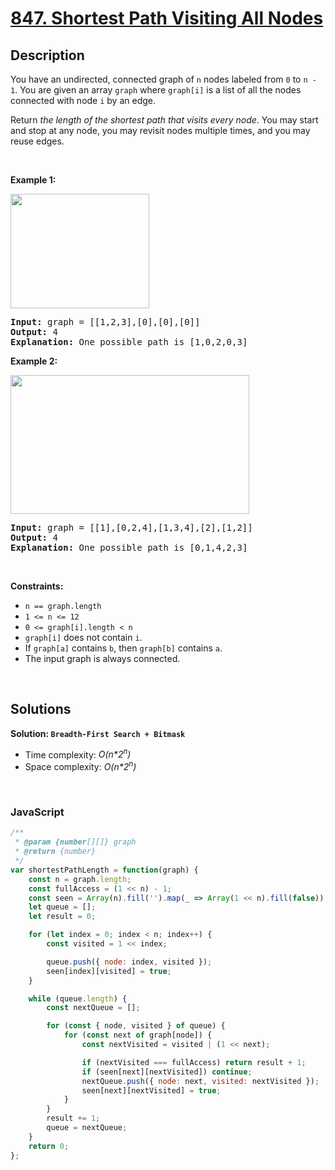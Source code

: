# [847. Shortest Path Visiting All Nodes](https://leetcode.com/problems/shortest-path-visiting-all-nodes)

## Description

<div class="elfjS" data-track-load="description_content"><p>You have an undirected, connected graph of <code>n</code> nodes labeled from <code>0</code> to <code>n - 1</code>. You are given an array <code>graph</code> where <code>graph[i]</code> is a list of all the nodes connected with node <code>i</code> by an edge.</p>

<p>Return <em>the length of the shortest path that visits every node</em>. You may start and stop at any node, you may revisit nodes multiple times, and you may reuse edges.</p>

<p>&nbsp;</p>
<p><strong class="example">Example 1:</strong></p>
<img alt="" src="https://assets.leetcode.com/uploads/2021/05/12/shortest1-graph.jpg" style="width: 222px; height: 183px;">
<pre><strong>Input:</strong> graph = [[1,2,3],[0],[0],[0]]
<strong>Output:</strong> 4
<strong>Explanation:</strong> One possible path is [1,0,2,0,3]
</pre>

<p><strong class="example">Example 2:</strong></p>
<img alt="" src="https://assets.leetcode.com/uploads/2021/05/12/shortest2-graph.jpg" style="width: 382px; height: 222px;">
<pre><strong>Input:</strong> graph = [[1],[0,2,4],[1,3,4],[2],[1,2]]
<strong>Output:</strong> 4
<strong>Explanation:</strong> One possible path is [0,1,4,2,3]
</pre>

<p>&nbsp;</p>
<p><strong>Constraints:</strong></p>

<ul>
	<li><code>n == graph.length</code></li>
	<li><code>1 &lt;= n &lt;= 12</code></li>
	<li><code>0 &lt;= graph[i].length &lt;&nbsp;n</code></li>
	<li><code>graph[i]</code> does not contain <code>i</code>.</li>
	<li>If <code>graph[a]</code> contains <code>b</code>, then <code>graph[b]</code> contains <code>a</code>.</li>
	<li>The input graph is always connected.</li>
</ul>
</div>

<p>&nbsp;</p>

## Solutions

**Solution: `Breadth-First Search + Bitmask`**
- Time complexity: <em>O(n*2<sup>n</sup>)</em>
- Space complexity: <em>O(n*2<sup>n</sup>)</em>

<p>&nbsp;</p>

### **JavaScript**

```js
/**
 * @param {number[][]} graph
 * @return {number}
 */
var shortestPathLength = function(graph) {
    const n = graph.length;
    const fullAccess = (1 << n) - 1;
    const seen = Array(n).fill('').map(_ => Array(1 << n).fill(false));
    let queue = [];
    let result = 0;

    for (let index = 0; index < n; index++) {
        const visited = 1 << index;

        queue.push({ node: index, visited });
        seen[index][visited] = true;
    }

    while (queue.length) {
        const nextQueue = [];

        for (const { node, visited } of queue) {
            for (const next of graph[node]) {
                const nextVisited = visited | (1 << next);

                if (nextVisited === fullAccess) return result + 1;
                if (seen[next][nextVisited]) continue;
                nextQueue.push({ node: next, visited: nextVisited });
                seen[next][nextVisited] = true;
            }
        }
        result += 1;
        queue = nextQueue;
    }
    return 0;
};
```
